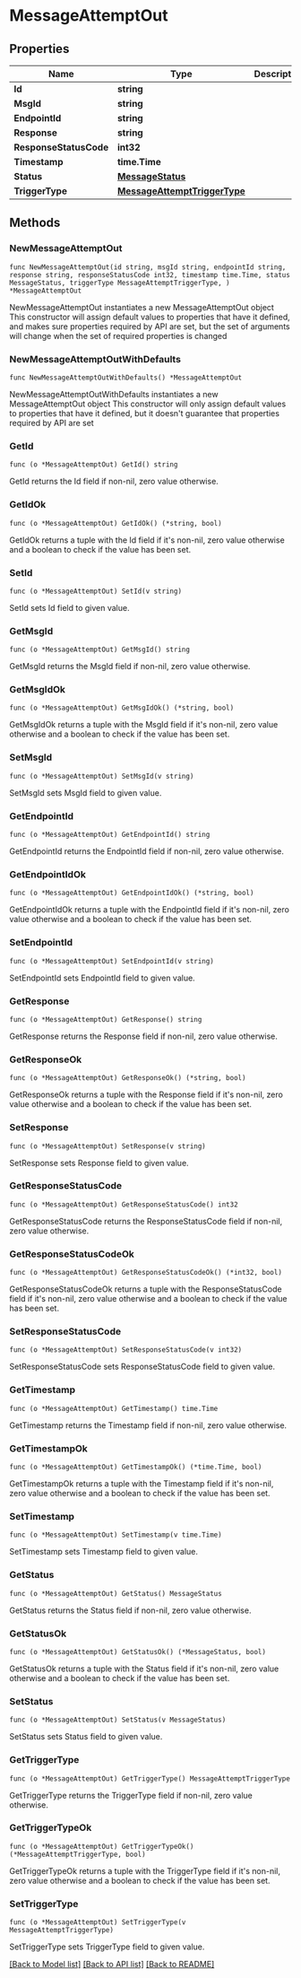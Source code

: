 # MessageAttemptOut

## Properties

Name | Type | Description | Notes
------------ | ------------- | ------------- | -------------
**Id** | **string** |  | 
**MsgId** | **string** |  | 
**EndpointId** | **string** |  | 
**Response** | **string** |  | 
**ResponseStatusCode** | **int32** |  | 
**Timestamp** | **time.Time** |  | 
**Status** | [**MessageStatus**](MessageStatus.md) |  | 
**TriggerType** | [**MessageAttemptTriggerType**](MessageAttemptTriggerType.md) |  | 

## Methods

### NewMessageAttemptOut

`func NewMessageAttemptOut(id string, msgId string, endpointId string, response string, responseStatusCode int32, timestamp time.Time, status MessageStatus, triggerType MessageAttemptTriggerType, ) *MessageAttemptOut`

NewMessageAttemptOut instantiates a new MessageAttemptOut object
This constructor will assign default values to properties that have it defined,
and makes sure properties required by API are set, but the set of arguments
will change when the set of required properties is changed

### NewMessageAttemptOutWithDefaults

`func NewMessageAttemptOutWithDefaults() *MessageAttemptOut`

NewMessageAttemptOutWithDefaults instantiates a new MessageAttemptOut object
This constructor will only assign default values to properties that have it defined,
but it doesn't guarantee that properties required by API are set

### GetId

`func (o *MessageAttemptOut) GetId() string`

GetId returns the Id field if non-nil, zero value otherwise.

### GetIdOk

`func (o *MessageAttemptOut) GetIdOk() (*string, bool)`

GetIdOk returns a tuple with the Id field if it's non-nil, zero value otherwise
and a boolean to check if the value has been set.

### SetId

`func (o *MessageAttemptOut) SetId(v string)`

SetId sets Id field to given value.


### GetMsgId

`func (o *MessageAttemptOut) GetMsgId() string`

GetMsgId returns the MsgId field if non-nil, zero value otherwise.

### GetMsgIdOk

`func (o *MessageAttemptOut) GetMsgIdOk() (*string, bool)`

GetMsgIdOk returns a tuple with the MsgId field if it's non-nil, zero value otherwise
and a boolean to check if the value has been set.

### SetMsgId

`func (o *MessageAttemptOut) SetMsgId(v string)`

SetMsgId sets MsgId field to given value.


### GetEndpointId

`func (o *MessageAttemptOut) GetEndpointId() string`

GetEndpointId returns the EndpointId field if non-nil, zero value otherwise.

### GetEndpointIdOk

`func (o *MessageAttemptOut) GetEndpointIdOk() (*string, bool)`

GetEndpointIdOk returns a tuple with the EndpointId field if it's non-nil, zero value otherwise
and a boolean to check if the value has been set.

### SetEndpointId

`func (o *MessageAttemptOut) SetEndpointId(v string)`

SetEndpointId sets EndpointId field to given value.


### GetResponse

`func (o *MessageAttemptOut) GetResponse() string`

GetResponse returns the Response field if non-nil, zero value otherwise.

### GetResponseOk

`func (o *MessageAttemptOut) GetResponseOk() (*string, bool)`

GetResponseOk returns a tuple with the Response field if it's non-nil, zero value otherwise
and a boolean to check if the value has been set.

### SetResponse

`func (o *MessageAttemptOut) SetResponse(v string)`

SetResponse sets Response field to given value.


### GetResponseStatusCode

`func (o *MessageAttemptOut) GetResponseStatusCode() int32`

GetResponseStatusCode returns the ResponseStatusCode field if non-nil, zero value otherwise.

### GetResponseStatusCodeOk

`func (o *MessageAttemptOut) GetResponseStatusCodeOk() (*int32, bool)`

GetResponseStatusCodeOk returns a tuple with the ResponseStatusCode field if it's non-nil, zero value otherwise
and a boolean to check if the value has been set.

### SetResponseStatusCode

`func (o *MessageAttemptOut) SetResponseStatusCode(v int32)`

SetResponseStatusCode sets ResponseStatusCode field to given value.


### GetTimestamp

`func (o *MessageAttemptOut) GetTimestamp() time.Time`

GetTimestamp returns the Timestamp field if non-nil, zero value otherwise.

### GetTimestampOk

`func (o *MessageAttemptOut) GetTimestampOk() (*time.Time, bool)`

GetTimestampOk returns a tuple with the Timestamp field if it's non-nil, zero value otherwise
and a boolean to check if the value has been set.

### SetTimestamp

`func (o *MessageAttemptOut) SetTimestamp(v time.Time)`

SetTimestamp sets Timestamp field to given value.


### GetStatus

`func (o *MessageAttemptOut) GetStatus() MessageStatus`

GetStatus returns the Status field if non-nil, zero value otherwise.

### GetStatusOk

`func (o *MessageAttemptOut) GetStatusOk() (*MessageStatus, bool)`

GetStatusOk returns a tuple with the Status field if it's non-nil, zero value otherwise
and a boolean to check if the value has been set.

### SetStatus

`func (o *MessageAttemptOut) SetStatus(v MessageStatus)`

SetStatus sets Status field to given value.


### GetTriggerType

`func (o *MessageAttemptOut) GetTriggerType() MessageAttemptTriggerType`

GetTriggerType returns the TriggerType field if non-nil, zero value otherwise.

### GetTriggerTypeOk

`func (o *MessageAttemptOut) GetTriggerTypeOk() (*MessageAttemptTriggerType, bool)`

GetTriggerTypeOk returns a tuple with the TriggerType field if it's non-nil, zero value otherwise
and a boolean to check if the value has been set.

### SetTriggerType

`func (o *MessageAttemptOut) SetTriggerType(v MessageAttemptTriggerType)`

SetTriggerType sets TriggerType field to given value.



[[Back to Model list]](../README.md#documentation-for-models) [[Back to API list]](../README.md#documentation-for-api-endpoints) [[Back to README]](../README.md)



